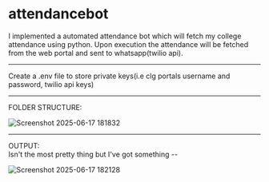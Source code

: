 # attendancebot
I implemented a automated attendance bot which will fetch my college attendance using python. Upon execution the attendance will be fetched from the web portal and sent to whatsapp(twilio api).
<br>
<hr>
Create a .env file to store private keys(i.e clg portals username and password, twilio api keys)
<br>
<hr>
FOLDER STRUCTURE:
<br>

![Screenshot 2025-06-17 181832](https://github.com/user-attachments/assets/a83970c3-4c96-4543-b215-41f1a6ffef7d)
<br>
<hr>
OUTPUT:
<br>
Isn't the most pretty thing but I've got something --
<br>

![Screenshot 2025-06-17 182128](https://github.com/user-attachments/assets/3e102049-998c-4bf5-89cd-ffb6096b7ef1)
